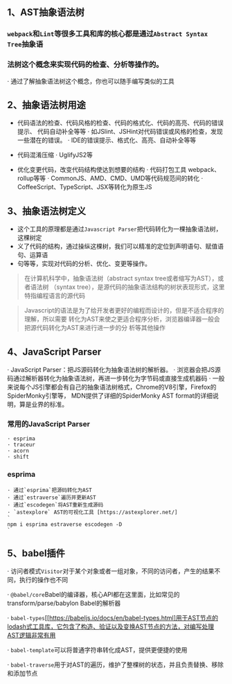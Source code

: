 ## 1、AST抽象语法树

  ### `webpack`和`Lint`等很多工具和库的核心都是通过`Abstract Syntax Tree`抽象语
  ### 法树这个概念来实现代码的检查、分析等操作的。
  · 通过了解抽象语法树这个概念，你也可以随手编写类似的工具

## 2、抽象语法树用途
  - 代码语法的检查、代码风格的检查、代码的格式化、代码的高亮、代码的错误提示、
  代码自动补全等等
    · 如JSlint、JSHint对代码错误或风格的检查，发现一些潜在的错误。
    · IDE的错误提示、格式化、高亮、自动补全等等
  
  - 代码混淆压缩
    · UglifyJS2等

  - 优化变更代码，改变代码结构使达到想要的结构
    · 代码打包工具 webpack、rollup等等
    · CommonJS、AMD、CMD、UMD等代码规范间的转化
    · CoffeeScript、TypeScript、JSX等转化为原生JS

## 3、抽象语法树定义
  - 这个工具的原理都是通过`Javascript Parser`把代码转化为一棵抽象语法树，这棵树定
  - 义了代码的结构，通过操纵这棵树，我们可以精准的定位到声明语句、赋值语句、运算语
  - 句等等，实现对代码的分析、优化、变更等操作。
  
  > 在计算机科学中，抽象语法树（abstract syntax tree或者缩写为AST），或者语法树
  （syntax tree），是源代码的抽象语法结构的树状表现形式，这里特指编程语言的源代码

  > Javascript的语法是为了给开发者更好的编程而设计的，但是不适合程序的理解，所以需要
  转化为AST来使之更适合程序分析，浏览器编译器一般会把源代码转化为AST来进行进一步的分
  析等其他操作

## 4、JavaScript Parser
  · JavaScript Parser：把JS源码转化为抽象语法树的解析器。
  · 浏览器会把JS源码通过解析器转化为抽象语法树，再进一步转化为字节码或直接生成机器码
  · 一般来说每个JS引擎都会有自己的抽象语法树格式，Chrome的V8引擎，Firefox的SpiderMonky引擎等，
  MDN提供了详细的SpiderMonky AST format的详细说明，算是业界的标准。
  
  ### 常用的JavaScript Parser
    · esprima
    · traceur
    · acorn
    · shift

  ### esprima
    · 通过`esprima`把源码转化为AST
    · 通过`estraverse`遍历并更新AST
    · 通过`escodegen`将AST重新生成源码
    · `astexplore` AST的可视化工具 [https://astexplorer.net/]
    `
    npm i esprima estraverse escodegen -D
    `

## 5、babel插件
  
  · 访问者模式`Visitor`对于某个对象或者一组对象，不同的访问者，产生的结果不同，执行的操作也不同

  · `@babel/core`Babel的编译器，核心API都在这里面，比如常见的 transform/parse/babylon Babel的解析器

  · `babel-types`[[https://babeljs.io/docs/en/babel-types.html]用于AST节点的lodash式工具库，它包含了构造、验证以及变换AST节点的方法，对编写处理AST逻辑非常有用

  · `babel-template`可以将普通字符串转化成AST，提供更便捷的使用

  · `babel-traverse`用于对AST的遍历，维护了整棵树的状态，并且负责替换、移除和添加节点